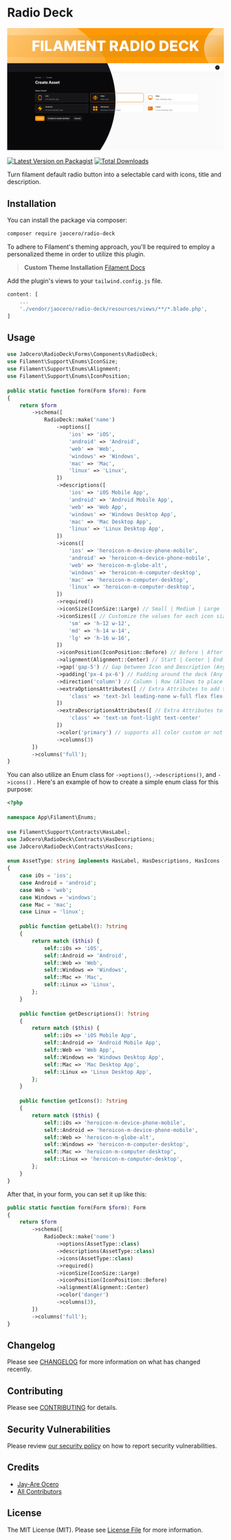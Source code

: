 # Radio Deck

<div class="filament-hidden">
    
![Header](https://raw.githubusercontent.com/199ocero/radio-deck/main/art/images/jaocero-radio-deck.jpeg)

</div>

[![Latest Version on Packagist](https://img.shields.io/packagist/v/jaocero/radio-deck.svg?style=flat-square)](https://packagist.org/packages/jaocero/radio-deck)
[![Total Downloads](https://img.shields.io/packagist/dt/jaocero/radio-deck.svg?style=flat-square)](https://packagist.org/packages/jaocero/radio-deck)

Turn filament default radio button into a selectable card with icons, title and description.

## Installation

You can install the package via composer:

```bash
composer require jaocero/radio-deck
```

To adhere to Filament's theming approach, you'll be required to employ a personalized theme in order to utilize this plugin.

> **Custom Theme Installation**
> [Filament Docs](https://filamentphp.com/docs/3.x/panels/themes#creating-a-custom-theme)

Add the plugin's views to your `tailwind.config.js` file.

```js
content: [
    ...
    './vendor/jaocero/radio-deck/resources/views/**/*.blade.php',
]
```

## Usage

```php
use JaOcero\RadioDeck\Forms\Components\RadioDeck;
use Filament\Support\Enums\IconSize;
use Filament\Support\Enums\Alignment;
use Filament\Support\Enums\IconPosition;

public static function form(Form $form): Form
{
    return $form
        ->schema([
            RadioDeck::make('name')
                ->options([
                    'ios' => 'iOS',
                    'android' => 'Android',
                    'web' => 'Web',
                    'windows' => 'Windows',
                    'mac' => 'Mac',
                    'linux' => 'Linux',
                ])
                ->descriptions([
                    'ios' => 'iOS Mobile App',
                    'android' => 'Android Mobile App',
                    'web' => 'Web App',
                    'windows' => 'Windows Desktop App',
                    'mac' => 'Mac Desktop App',
                    'linux' => 'Linux Desktop App',
                ])
                ->icons([
                    'ios' => 'heroicon-m-device-phone-mobile',
                    'android' => 'heroicon-m-device-phone-mobile',
                    'web' => 'heroicon-m-globe-alt',
                    'windows' => 'heroicon-m-computer-desktop',
                    'mac' => 'heroicon-m-computer-desktop',
                    'linux' => 'heroicon-m-computer-desktop',
                ])
                ->required()
                ->iconSize(IconSize::Large) // Small | Medium | Large | (string - sm | md | lg)
                ->iconSizes([ // Customize the values for each icon size
                    'sm' => 'h-12 w-12',
                    'md' => 'h-14 w-14',
                    'lg' => 'h-16 w-16',
                ])
                ->iconPosition(IconPosition::Before) // Before | After | (string - before | after)
                ->alignment(Alignment::Center) // Start | Center | End | (string - start | center | end)
                ->gap('gap-5') // Gap between Icon and Description (Any TailwindCSS gap-* utility)
                ->padding('px-4 px-6') // Padding around the deck (Any TailwindCSS padding utility)
                ->direction('column') // Column | Row (Allows to place the Icon on top)
                ->extraOptionsAttributes([ // Extra Attributes to add to the option HTML element
                    'class' => 'text-3xl leading-none w-full flex flex-col items-center justify-center p-4'
                ])
                ->extraDescriptionsAttributes([ // Extra Attributes to add to the description HTML element
                    'class' => 'text-sm font-light text-center'
                ])
                ->color('primary') // supports all color custom or not
                ->columns(3)
        ])
        ->columns('full');
}
```
You can also utilize an Enum class for `->options()`, `->descriptions()`, and `->icons()` . Here's an example of how to create a simple enum class for this purpose:
```php
<?php

namespace App\Filament\Enums;

use Filament\Support\Contracts\HasLabel;
use JaOcero\RadioDeck\Contracts\HasDescriptions;
use JaOcero\RadioDeck\Contracts\HasIcons;

enum AssetType: string implements HasLabel, HasDescriptions, HasIcons
{
    case iOs = 'ios';
    case Android = 'android';
    case Web = 'web';
    case Windows = 'windows';
    case Mac = 'mac';
    case Linux = 'linux';

    public function getLabel(): ?string
    {
        return match ($this) {
            self::iOs => 'iOS',
            self::Android => 'Android',
            self::Web => 'Web',
            self::Windows => 'Windows',
            self::Mac => 'Mac',
            self::Linux => 'Linux',
        };
    }

    public function getDescriptions(): ?string
    {
        return match ($this) {
            self::iOs => 'iOS Mobile App',
            self::Android => 'Android Mobile App',
            self::Web => 'Web App',
            self::Windows => 'Windows Desktop App',
            self::Mac => 'Mac Desktop App',
            self::Linux => 'Linux Desktop App',
        };
    }

    public function getIcons(): ?string
    {
        return match ($this) {
            self::iOs => 'heroicon-m-device-phone-mobile',
            self::Android => 'heroicon-m-device-phone-mobile',
            self::Web => 'heroicon-m-globe-alt',
            self::Windows => 'heroicon-m-computer-desktop',
            self::Mac => 'heroicon-m-computer-desktop',
            self::Linux => 'heroicon-m-computer-desktop',
        };
    }
}
```
After that, in your form, you can set it up like this:
```php
public static function form(Form $form): Form
{
    return $form
        ->schema([
            RadioDeck::make('name')
                ->options(AssetType::class)
                ->descriptions(AssetType::class)
                ->icons(AssetType::class)
                ->required()
                ->iconSize(IconSize::Large)
                ->iconPosition(IconPosition::Before)
                ->alignment(Alignment::Center)
                ->color('danger')
                ->columns(3),
        ])
        ->columns('full');
}
```

## Changelog

Please see [CHANGELOG](CHANGELOG.md) for more information on what has changed recently.

## Contributing

Please see [CONTRIBUTING](.github/CONTRIBUTING.md) for details.

## Security Vulnerabilities

Please review [our security policy](../../security/policy) on how to report security vulnerabilities.

## Credits

- [Jay-Are Ocero](https://github.com/199ocero)
- [All Contributors](../../contributors)

## License

The MIT License (MIT). Please see [License File](LICENSE.md) for more information.
